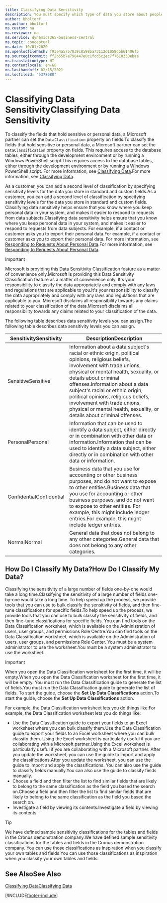 ```yaml
---
title: Classifying Data Sensitivity
description: You must specify which type of data you store about people so that you can respond to data subject requests.
author: bholtorf
ms.author: bholtorf
ms.custom: na
ms.reviewer: na
ms.service: dynamics365-business-central
ms.topic: conceptual
ms.date: 10/01/2020
ms.openlocfilehash: f93e4a5757039c8598ba73112d1059dbb61406f5
ms.sourcegitcommit: ff2b55b7e790447e0c1fcd5c2ec7f7610338ebaa
ms.translationtype: HT
ms.contentlocale: en-GB
ms.lasthandoff: 02/15/2021
ms.locfileid: "5378680"
---
```

# <a name="classifying-data-sensitivity"></a><span data-ttu-id="b77ae-103">Classifying Data Sensitivity</span><span class="sxs-lookup"><span data-stu-id="b77ae-103">Classifying Data Sensitivity</span></span>
<span data-ttu-id="b77ae-104">To classify the fields that hold sensitive or personal data, a Microsoft partner can set the ```DataClassification``` property on fields.</span><span class="sxs-lookup"><span data-stu-id="b77ae-104">To classify the fields that hold sensitive or personal data, a Microsoft partner can set the ```DataClassification``` property on fields.</span></span> <span data-ttu-id="b77ae-105">This requires access to the database tables, either through the development environment or by running a Windows PowerShell script.</span><span class="sxs-lookup"><span data-stu-id="b77ae-105">This requires access to the database tables, either through the development environment or by running a Windows PowerShell script.</span></span> <span data-ttu-id="b77ae-106">For more information, see [Classifying Data](/dynamics365/business-central/dev-itpro/developer/devenv-classifying-data).</span><span class="sxs-lookup"><span data-stu-id="b77ae-106">For more information, see [Classifying Data](/dynamics365/business-central/dev-itpro/developer/devenv-classifying-data).</span></span>  

<span data-ttu-id="b77ae-107">As a customer, you can add a second level of classification by specifying sensitivity levels for the data you store in standard and custom fields.</span><span class="sxs-lookup"><span data-stu-id="b77ae-107">As a customer, you can add a second level of classification by specifying sensitivity levels for the data you store in standard and custom fields.</span></span> <span data-ttu-id="b77ae-108">Classifying data sensitivity helps ensure that you know where you keep personal data in your system, and makes it easier to respond to requests from data subjects.</span><span class="sxs-lookup"><span data-stu-id="b77ae-108">Classifying data sensitivity helps ensure that you know where you keep personal data in your system, and makes it easier to respond to requests from data subjects.</span></span> <span data-ttu-id="b77ae-109">For example, if a contact or customer asks you to export their personal data.</span><span class="sxs-lookup"><span data-stu-id="b77ae-109">For example, if a contact or customer asks you to export their personal data.</span></span> <span data-ttu-id="b77ae-110">For more information, see [Responding to Requests About Personal Data](admin-responding-to-requests-about-personal-data.md).</span><span class="sxs-lookup"><span data-stu-id="b77ae-110">For more information, see [Responding to Requests About Personal Data](admin-responding-to-requests-about-personal-data.md).</span></span>

> [!Important]
> <span data-ttu-id="b77ae-111">Microsoft is providing this Data Sensitivity Classification feature as a matter of convenience only.</span><span class="sxs-lookup"><span data-stu-id="b77ae-111">Microsoft is providing this Data Sensitivity Classification feature as a matter of convenience only.</span></span> <span data-ttu-id="b77ae-112">It's your responsibility to classify the data appropriately and comply with any laws and regulations that are applicable to you.</span><span class="sxs-lookup"><span data-stu-id="b77ae-112">It's your responsibility to classify the data appropriately and comply with any laws and regulations that are applicable to you.</span></span> <span data-ttu-id="b77ae-113">Microsoft disclaims all responsibility towards any claims related to your classification of the data.</span><span class="sxs-lookup"><span data-stu-id="b77ae-113">Microsoft disclaims all responsibility towards any claims related to your classification of the data.</span></span>  

<span data-ttu-id="b77ae-114">The following table describes data sensitivity levels you can assign.</span><span class="sxs-lookup"><span data-stu-id="b77ae-114">The following table describes data sensitivity levels you can assign.</span></span>

|<span data-ttu-id="b77ae-115">Sensitivity</span><span class="sxs-lookup"><span data-stu-id="b77ae-115">Sensitivity</span></span>|<span data-ttu-id="b77ae-116">Description</span><span class="sxs-lookup"><span data-stu-id="b77ae-116">Description</span></span>|
|----|----|
|<span data-ttu-id="b77ae-117">Sensitive</span><span class="sxs-lookup"><span data-stu-id="b77ae-117">Sensitive</span></span> | <span data-ttu-id="b77ae-118">Information about a data subject's racial or ethnic origin, political opinions, religious beliefs, involvement with trade unions, physical or mental health, sexuality, or details about criminal offenses.</span><span class="sxs-lookup"><span data-stu-id="b77ae-118">Information about a data subject's racial or ethnic origin, political opinions, religious beliefs, involvement with trade unions, physical or mental health, sexuality, or details about criminal offenses.</span></span> |
|<span data-ttu-id="b77ae-119">Personal</span><span class="sxs-lookup"><span data-stu-id="b77ae-119">Personal</span></span> | <span data-ttu-id="b77ae-120">Information that can be used to identify a data subject, either directly or in combination with other data or information.</span><span class="sxs-lookup"><span data-stu-id="b77ae-120">Information that can be used to identify a data subject, either directly or in combination with other data or information.</span></span>|
|<span data-ttu-id="b77ae-121">Confidential</span><span class="sxs-lookup"><span data-stu-id="b77ae-121">Confidential</span></span> | <span data-ttu-id="b77ae-122">Business data that you use for accounting or other business purposes, and do not want to expose to other entities.</span><span class="sxs-lookup"><span data-stu-id="b77ae-122">Business data that you use for accounting or other business purposes, and do not want to expose to other entities.</span></span> <span data-ttu-id="b77ae-123">For example, this might include ledger entries.</span><span class="sxs-lookup"><span data-stu-id="b77ae-123">For example, this might include ledger entries.</span></span>|
|<span data-ttu-id="b77ae-124">Normal</span><span class="sxs-lookup"><span data-stu-id="b77ae-124">Normal</span></span> | <span data-ttu-id="b77ae-125">General data that does not belong to any other categories.</span><span class="sxs-lookup"><span data-stu-id="b77ae-125">General data that does not belong to any other categories.</span></span>|

## <a name="how-do-i-classify-my-data"></a><span data-ttu-id="b77ae-126">How Do I Classify My Data?</span><span class="sxs-lookup"><span data-stu-id="b77ae-126">How Do I Classify My Data?</span></span>
<span data-ttu-id="b77ae-127">Classifying the sensitivity of a large number of fields one-by-one would take a long time.</span><span class="sxs-lookup"><span data-stu-id="b77ae-127">Classifying the sensitivity of a large number of fields one-by-one would take a long time.</span></span> <span data-ttu-id="b77ae-128">To help speed up the process, we provide tools that you can use to bulk classify the sensitivity of fields, and then fine-tune classifications for specific fields.</span><span class="sxs-lookup"><span data-stu-id="b77ae-128">To help speed up the process, we provide tools that you can use to bulk classify the sensitivity of fields, and then fine-tune classifications for specific fields.</span></span> <span data-ttu-id="b77ae-129">You can find tools on the Data Classification worksheet, which is available on the Administration of users, user groups, and permissions Role Centre.</span><span class="sxs-lookup"><span data-stu-id="b77ae-129">You can find tools on the Data Classification worksheet, which is available on the Administration of users, user groups, and permissions Role Center.</span></span> <span data-ttu-id="b77ae-130">You must be a system administrator to use the worksheet.</span><span class="sxs-lookup"><span data-stu-id="b77ae-130">You must be a system administrator to use the worksheet.</span></span>

> [!Important]
> <span data-ttu-id="b77ae-131">When you open the Data Classification worksheet for the first time, it will be empty.</span><span class="sxs-lookup"><span data-stu-id="b77ae-131">When you open the Data Classification worksheet for the first time, it will be empty.</span></span> <span data-ttu-id="b77ae-132">You must run the Data Classification guide to generate the list of fields.</span><span class="sxs-lookup"><span data-stu-id="b77ae-132">You must run the Data Classification guide to generate the list of fields.</span></span> <span data-ttu-id="b77ae-133">To start the guide, choose the **Set Up Data Classifications** action.</span><span class="sxs-lookup"><span data-stu-id="b77ae-133">To start the guide, choose the **Set Up Data Classifications** action.</span></span>

<span data-ttu-id="b77ae-134">For example, the Data Classification worksheet lets you do things like:</span><span class="sxs-lookup"><span data-stu-id="b77ae-134">For example, the Data Classification worksheet lets you do things like:</span></span>  

* <span data-ttu-id="b77ae-135">Use the Data Classification guide to export your fields to an Excel worksheet where you can bulk classify them.</span><span class="sxs-lookup"><span data-stu-id="b77ae-135">Use the Data Classification guide to export your fields to an Excel worksheet where you can bulk classify them.</span></span> <span data-ttu-id="b77ae-136">Using the Excel worksheet is particularly useful if you are collaborating with a Microsoft partner.</span><span class="sxs-lookup"><span data-stu-id="b77ae-136">Using the Excel worksheet is particularly useful if you are collaborating with a Microsoft partner.</span></span> <span data-ttu-id="b77ae-137">After you update the worksheet, you can use the guide to import and apply the classifications.</span><span class="sxs-lookup"><span data-stu-id="b77ae-137">After you update the worksheet, you can use the guide to import and apply the classifications.</span></span> <span data-ttu-id="b77ae-138">You can also use the guide to classify fields manually.</span><span class="sxs-lookup"><span data-stu-id="b77ae-138">You can also use the guide to classify fields manually.</span></span>  
* <span data-ttu-id="b77ae-139">Choose a field and then filter the list to find similar fields that are likely to belong to the same classification as the field you based the search on.</span><span class="sxs-lookup"><span data-stu-id="b77ae-139">Choose a field and then filter the list to find similar fields that are likely to belong to the same classification as the field you based the search on.</span></span>  
* <span data-ttu-id="b77ae-140">Investigate a field by viewing its contents.</span><span class="sxs-lookup"><span data-stu-id="b77ae-140">Investigate a field by viewing its contents.</span></span>  

> [!Tip]
> <span data-ttu-id="b77ae-141">We have defined sample sensitivity classifications for the tables and fields in the Cronus demonstration company.</span><span class="sxs-lookup"><span data-stu-id="b77ae-141">We have defined sample sensitivity classifications for the tables and fields in the Cronus demonstration company.</span></span> <span data-ttu-id="b77ae-142">You can use those classifications as inspiration when you classify your own tables and fields.</span><span class="sxs-lookup"><span data-stu-id="b77ae-142">You can use those classifications as inspiration when you classify your own tables and fields.</span></span>

## <a name="see-also"></a><span data-ttu-id="b77ae-143">See Also</span><span class="sxs-lookup"><span data-stu-id="b77ae-143">See Also</span></span>

[<span data-ttu-id="b77ae-144">Classifying Data</span><span class="sxs-lookup"><span data-stu-id="b77ae-144">Classifying Data</span></span>](/dynamics365/business-central/dev-itpro/developer/devenv-classifying-data)  


[!INCLUDE[footer-include](includes/footer-banner.md)]